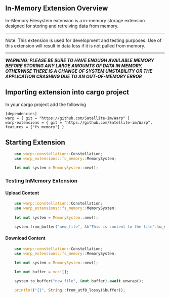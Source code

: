 ## In-Memory Extension Overview

In-Memory Filesystem extension is a in-memory storage extension designed for storing and retreiving data from memory.

***
Note: This extension is used for development and testing purposes. Use of this extension will result in data loss if it is not pulled from memory.
***

***WARNING: PLEASE BE SURE TO HAVE ENOUGH AVAILABLE MEMORY BEFORE STORING ANY LARGE AMOUNTS OF DATA IN MEMORY, OTHERWISE THERE IS A CHANGE OF SYSTEM UNSTABILITY OR THE APPLICATION CRASHING DUE TO AN OUT-OF-MEMORY ERROR***

## Importing extension into cargo project

In your cargo project add the following

```
[dependencies]
warp = { git = "https://github.com/Satellite-im/Warp" }
warp-extensions = { git = "https://github.com/Satellite-im/Warp", features = ["fs_memory"] }
```

## Starting Extension

```rust
	use warp::constellation::Constellation;
	use warp_extensions::fs_memory::MemorySystem;

	let mut system = MemorySystem::new();
```

### Testing InMemory Extension

#### Upload Content

```rust
	use warp::constellation::Constellation;
	use warp_extensions::fs_memory::MemorySystem;
	
	let mut system = MemorySystem::new();

	system.from_buffer("new_file", &b"This is content to the file".to_vec()).await.unwrap();

```

#### Download Content

```rust
	use warp::constellation::Constellation;
	use warp_extensions::fs_memory::MemorySystem;
	
	let mut system = MemorySystem::new();

	let mut buffer = vec![];

	system.to_buffer("new_file", &mut buffer).await.unwrap();

	println!("{}", String::from_utf8_lossy(&buffer));

```